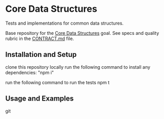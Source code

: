 # Core Data Structures

Tests and implementations for common data structures.

Base repository for the [Core Data Structures](https://github.com/GuildCrafts/web-development-js/issues/128) goal. See specs and quality rubric in the [CONTRACT.md](./CONTRACT.md) file.

## Installation and Setup

clone this repository locally
run the following command to install any dependencies:
"npm i"

run the following command to run the tests 
npm t

## Usage and Examples


git 
